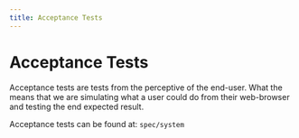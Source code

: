 ```yaml
---
title: Acceptance Tests
---
```


# Acceptance Tests

Acceptance tests are tests from the perceptive of the end-user. What the
means that we are simulating what a user could do from their web-browser
and testing the end expected result.

Acceptance tests can be found at: `spec/system`
